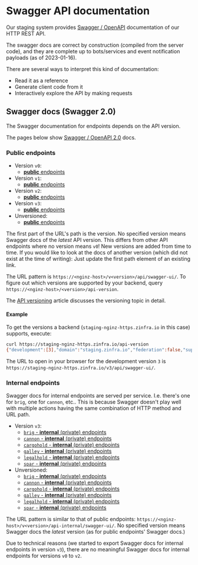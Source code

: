# Swagger API documentation

Our staging system provides [Swagger /
OpenAPI](https://swagger.io/resources/open-api/) documentation of our HTTP REST
API.

The swagger docs are correct by construction (compiled from the server
code), and they are complete up to bots/services and event notification
payloads (as of 2023-01-16).

There are several ways to interpret this kind of documentation:

- Read it as a reference
- Generate client code from it
- Interactively explore the API by making requests

## Swagger docs (Swagger 2.0)

The Swagger documentation for endpoints depends on the API version.

The pages below show [Swagger / OpenAPI 2.0](https://swagger.io/specification/v2/)
docs.

### Public endpoints
- Version `v0`:
    - [**public**
      endpoints](https://staging-nginz-https.zinfra.io/v0/api/swagger-ui/)
- Version `v1`:
    - [**public**
    endpoints](https://staging-nginz-https.zinfra.io/v1/api/swagger-ui/)
- Version `v2`:
    - [**public**
    endpoints](https://staging-nginz-https.zinfra.io/v2/api/swagger-ui/)
- Version `v3`:
    - [**public**
    endpoints](https://staging-nginz-https.zinfra.io/v3/api/swagger-ui/)
- Unversioned:
    - [**public**
    endpoints](https://staging-nginz-https.zinfra.io/api/swagger-ui/)

The first part of the URL's path is the version. No specified version means
Swagger docs of the *latest* API version. This differs from other API endpoints
where no version means `v0`! New versions are added from time to time. If you
would like to look at the docs of another version (which did not exist at the
time of writing): Just update the first path element of an existing link.

The URL pattern is `https://<nginz-host>/v<version>/api/swagger-ui/`. To figure
out which versions are supported by your backend, query
`https://<nginz-host>/<version>/api-version`.

The [API versioning](../../developer/developer/api-versioning.md) article
discusses the versioning topic in detail.

#### Example

To get the versions a backend (`staging-nginz-https.zinfra.io` in this case)
supports, execute:

```sh
curl https://staging-nginz-https.zinfra.io/api-version 
{"development":[3],"domain":"staging.zinfra.io","federation":false,"supported":[0,1,2]}
```

The URL to open in your browser for the development version `3` is
`https://staging-nginz-https.zinfra.io/v3/api/swagger-ui/`.

### Internal endpoints

Swagger docs for internal endpoints are served per service. I.e. there's one for
`brig`, one for `cannon`, etc.. This is because Swagger doesn't play well with
multiple actions having the same combination of HTTP method and URL path.

- Version `v3`:
    - [`brig` - **internal** (private)
    endpoints](https://staging-nginz-https.zinfra.io/v3/api-internal/swagger-ui/brig)
    - [`cannon` - **internal** (private)
    endpoints](https://staging-nginz-https.zinfra.io/v3/api-internal/swagger-ui/cannon)
    - [`cargohold` - **internal** (private)
    endpoints](https://staging-nginz-https.zinfra.io/v3/api-internal/swagger-ui/cargohold)
    - [`galley` - **internal** (private)
    endpoints](https://staging-nginz-https.zinfra.io/v3/api-internal/swagger-ui/galley)
    - [`legalhold` - **internal** (private)
    endpoints](https://staging-nginz-https.zinfra.io/v3/api-internal/swagger-ui/legalhold)
    - [`spar` - **internal** (private)
    endpoints](https://staging-nginz-https.zinfra.io/v3/api-internal/swagger-ui/spar)
- Unversioned:
    - [`brig` - **internal** (private)
    endpoints](https://staging-nginz-https.zinfra.io/api-internal/swagger-ui/brig)
    - [`cannon` - **internal** (private)
    endpoints](https://staging-nginz-https.zinfra.io/api-internal/swagger-ui/cannon)
    - [`cargohold` - **internal** (private)
    endpoints](https://staging-nginz-https.zinfra.io/api-internal/swagger-ui/cargohold)
    - [`galley` - **internal** (private)
    endpoints](https://staging-nginz-https.zinfra.io/api-internal/swagger-ui/galley)
    - [`legalhold` - **internal** (private)
    endpoints](https://staging-nginz-https.zinfra.io/api-internal/swagger-ui/legalhold)
    - [`spar` - **internal** (private)
    endpoints](https://staging-nginz-https.zinfra.io/api-internal/swagger-ui/spar)

The URL pattern is similar to that of public endpoints:
`https://<nginz-host>/v<version>/api-internal/swagger-ui/`. No specified version
means Swagger docs the *latest* version (as for public endpoints' Swagger docs.)

Due to technical reasons (we started to export Swagger docs for internal
endpoints in version `v3`), there are no meaningful Swagger docs for internal
endpoints for versions `v0` to `v2`.
